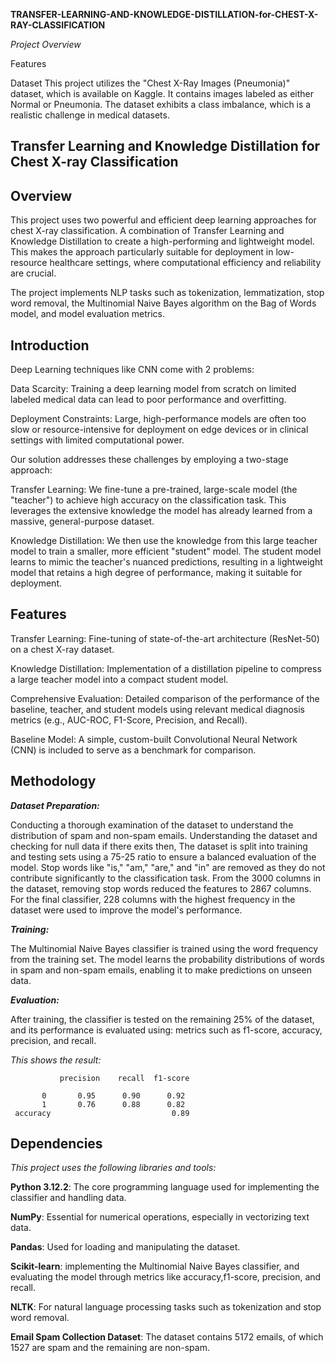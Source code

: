 
**TRANSFER-LEARNING-AND-KNOWLEDGE-DISTILLATION-for-CHEST-X-RAY-CLASSIFICATION**


*Project Overview*


Features


Dataset
This project utilizes the "Chest X-Ray Images (Pneumonia)" dataset, which is available on Kaggle. It contains images labeled as either Normal or Pneumonia. The dataset exhibits a class imbalance, which is a realistic challenge in medical datasets.


**Transfer Learning and Knowledge Distillation for Chest X-ray Classification**
---

**Overview**
---
This project uses two powerful and efficient deep learning approaches for chest X-ray classification. A combination of Transfer Learning and Knowledge Distillation to create a high-performing and lightweight model. This makes the approach particularly suitable for deployment in low-resource healthcare settings, where computational efficiency and reliability are crucial.


The project implements  NLP tasks  such as tokenization, lemmatization, stop word removal, the Multinomial Naive Bayes algorithm on the Bag of Words model, and model evaluation metrics.

**Introduction**
---
Deep Learning techniques like CNN come with 2 problems: 

Data Scarcity: Training a deep learning model from scratch on limited labeled medical data can lead to poor performance and overfitting.

Deployment Constraints: Large, high-performance models are often too slow or resource-intensive for deployment on edge devices or in clinical settings with limited computational power.

Our solution addresses these challenges by employing a two-stage approach:

Transfer Learning: We fine-tune a pre-trained, large-scale model (the "teacher") to achieve high accuracy on the classification task. This leverages the extensive knowledge the model has already learned from a massive, general-purpose dataset.

Knowledge Distillation: We then use the knowledge from this large teacher model to train a smaller, more efficient "student" model. The student model learns to mimic the teacher's nuanced predictions, resulting in a lightweight model that retains a high degree of performance, making it suitable for deployment.

**Features**
---
Transfer Learning: Fine-tuning of state-of-the-art architecture  (ResNet-50) on a chest X-ray dataset.

Knowledge Distillation: Implementation of a distillation pipeline to compress a large teacher model into a compact student model.

Comprehensive Evaluation: Detailed comparison of the performance of the baseline, teacher, and student models using relevant medical diagnosis metrics (e.g., AUC-ROC, F1-Score, Precision, and Recall).

Baseline Model: A simple, custom-built Convolutional Neural Network (CNN) is included to serve as a benchmark for comparison.


**Methodology**
---
***Dataset Preparation:***

Conducting a thorough examination of the dataset to understand the distribution of spam and non-spam emails.
Understanding the dataset and checking for null data if there exits then,
The dataset is split into training and testing sets using a 75-25 ratio to ensure a balanced evaluation of the model.
Stop words like "is," "am," "are," and "in" are removed as they do not contribute significantly to the classification task.
From the 3000 columns in the dataset, removing stop words reduced the features to 2867 columns.
For the final classifier, 228 columns with the highest frequency in the dataset were used to improve the model's performance.

***Training:***

The Multinomial Naive Bayes classifier is trained using the word frequency from the training set.
The model learns the probability distributions of words in spam and non-spam emails, enabling it to make predictions on unseen data.

**_Evaluation:_**

After training, the classifier is tested on the remaining 25% of the dataset, and its performance is evaluated using: metrics such as f1-score, accuracy, precision, and recall.

_This shows the result:_

               precision    recall  f1-score  

           0       0.95      0.90      0.92      
           1       0.76      0.88      0.82 
     accuracy                           0.89

**Dependencies**
---
*This project uses the following libraries and tools:*

**Python 3.12.2**: The core programming language used for implementing the classifier and handling data.

**NumPy**: Essential for numerical operations, especially in vectorizing text data.

**Pandas**: Used for loading and manipulating the dataset.

**Scikit-learn**: implementing the Multinomial Naive Bayes classifier, and evaluating the model through metrics like accuracy,f1-score, precision, and recall.

**NLTK**: For natural language processing tasks such as tokenization and stop word removal.

**Email Spam Collection Dataset**: The dataset contains 5172 emails, of which 1527 are spam and the remaining are non-spam.





